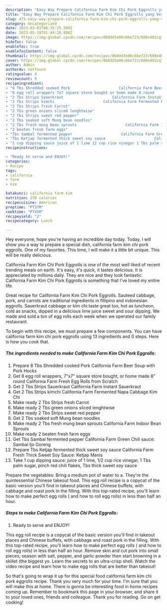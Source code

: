 ```yaml
---
description: "Easy Way Prepare California Farm Kim Chi Pork Eggrolls yang Very Delicious"
title: "Easy Way Prepare California Farm Kim Chi Pork Eggrolls yang Very Delicious"
slug: 475-easy-way-prepare-california-farm-kim-chi-pork-eggrolls-yang-very-delicious
category: Uncategorized
date: 2023-03-01T06:35:25.599Z
date: 2023-05-18T01:44:20.898Z
image: https://img-global.cpcdn.com/recipes/0b0dd3e06c6be723/680x482cq70/california-farm-kim-chi-pork-eggrolls-recipe-main-photo.jpg
hideToc: false
enableToc: true
enableTocContent: false
thumbnail: https://img-global.cpcdn.com/recipes/0b0dd3e06c6be723/680x482cq70/california-farm-kim-chi-pork-eggrolls-recipe-main-photo.jpg
cover: https://img-global.cpcdn.com/recipes/0b0dd3e06c6be723/680x482cq70/california-farm-kim-chi-pork-eggrolls-recipe-main-photo.jpg
author: Admin
authorAv: notfound
ratingvalue: 4
reviewcount: 9
recipeingredient:
- "8 Tbs Shredded cooked Pork                      California Farm Beer Soup with Pork Hocks"
- "8 egg roll wrappers 7x7 square store bought or home made 8 round                      California Farm Fresh Egg Rolls from Scratch"
- "2 Tbs Strips Sauerkraut                      California Farm Instant Sauerkraut"
- "2 Tbs Strips kimchi                      California Farm Fermented Napa Cabbage Kim Chi"
- "2 Tbs Strips fresh Carrot"
- "2 Tbs green onions sliced lenghtwise"
- "2 Tbs Strips sweet red pepper"
- "2 Tbs soaked soft Mung bean noodles"
- "2 Tbs fresh mung bean sprouts                      California Farm Indoor Bean Sprouts"
- "2 beaten fresh farm eggs"
- "Tbs Sambal fermented pepper                      California Farm Green Chili sauce Sambal Ijo Goreng"
- "Tbs Ketjap fermented thick sweet soy sauce                      California Farm Fresh Thick Sweet Soy Sauce Ketjap Manis"
- "1 cup dipping sauce juice of 1 lime 12 cup rice vinegar 1 Tbs palm sugar pinch red chili flakes Tbs thick sweet soy sauce"
recipeinstructions:

- "Ready to serve and ENJOY!"
categories:
- Recipe
tags:
- california
- farm
- kim

katakunci: california farm kim 
nutrition: 278 calories
recipecuisine: American
preptime: "PT37M"
cooktime: "PT45M"
recipeyield: "2"
recipecategory: Lunch

---
```



Hey everyone, hope you're having an incredible day today. Today, I will show you a way to prepare a special dish, california farm kim chi pork eggrolls. One of my favorites. This time, I will make it a little bit unique. This will be really delicious.

California Farm Kim Chi Pork Eggrolls is one of the most well liked of recent trending meals on earth. It's easy, it's quick, it tastes delicious. It is appreciated by millions daily. They are nice and they look fantastic. California Farm Kim Chi Pork Eggrolls is something that I've loved my entire life.

Great recipe for California Farm Kim Chi Pork Eggrolls. Sauteed cabbage, pork, and carrots are traditional ingredients in fillipino and indonesian eggrolls. Sauerkraut cabbage or kim chi taste great too, hot as luncheon, cold as snacks, dipped in a delicious lime juice sweet and sour dipping. We made and sold a ton of egg rolls each week when we operated our family restaurant.


To begin with this recipe, we must prepare a few components. You can have california farm kim chi pork eggrolls using 13 ingredients and 0 steps. Here is how you cook that.

<!--inarticleads1-->

##### The ingredients needed to make California Farm Kim Chi Pork Eggrolls:

1. Prepare 8 Tbs Shredded cooked Pork                      California Farm Beer Soup with Pork Hocks
1. Get 8 egg roll wrappers, 7”x7” square store bought, or home made 8” round                      California Farm Fresh Egg Rolls from Scratch
1. Get 2 Tbs Strips Sauerkraut                      California Farm Instant Sauerkraut
1. Get 2 Tbs Strips kimchi                      California Farm Fermented Napa Cabbage Kim Chi
1. Make ready 2 Tbs Strips fresh Carrot
1. Make ready 2 Tbs green onions sliced lenghtwise
1. Make ready 2 Tbs Strips sweet red pepper
1. Get 2 Tbs soaked soft Mung bean noodles
1. Make ready 2 Tbs fresh mung bean sprouts                      California Farm Indoor Bean Sprouts
1. Make ready 2 beaten fresh farm eggs
1. Get Tbs Sambal fermented pepper                      California Farm Green Chili sauce: Sambal Ijo Goreng
1. Prepare Tbs Ketjap fermented thick sweet soy sauce                      California Farm Fresh Thick Sweet Soy Sauce: Ketjap Manis
1. Take 1 cup dipping sauce: juice of 1 lime, 1/2 cup rice vinegar, 1 Tbs palm sugar, pinch red chili flakes, Tbs thick sweet soy sauce


Prepare the vegetables: Bring a medium pot of water to a. They&#39;re the quintessential Chinese takeout food. This egg roll recipe is a copycat of the basic version you&#39;ll find in takeout places and Chinese buffets, with cabbage and roast pork in the filling. With this top-rated recipe, you&#39;ll learn how to make perfect egg rolls ( and how to roll egg rolls) in less than half an hour. 

<!--inarticleads2-->

##### Steps to make California Farm Kim Chi Pork Eggrolls:


1. Ready to serve and ENJOY!

This egg roll recipe is a copycat of the basic version you&#39;ll find in takeout places and Chinese buffets, with cabbage and roast pork in the filling. With this top-rated recipe, you&#39;ll learn how to make perfect egg rolls ( and how to roll egg rolls) in less than half an hour. Remove skin and cut pork into small pieces; season with salt, pepper, and garlic powder then start browning in a skillet (the biggest yo. Learn the secrets to an ultra-crisp shell. Watch the video recipe and learn how to make egg rolls that are better than takeout! 

So that's going to wrap it up for this special food california farm kim chi pork eggrolls recipe. Thank you very much for your time. I'm sure that you will make this at home. There is gonna be interesting food in home recipes coming up. Remember to bookmark this page in your browser, and share it to your loved ones, friends and colleague. Thank you for reading. Go on get cooking!
